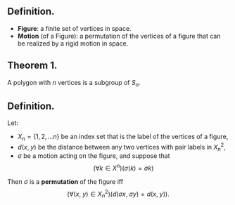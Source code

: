 
## Definition.

- **Figure**: a finite set of vertices in space.
- **Motion** (of a Figure): a permutation of the vertices of a figure that can be realized by a rigid motion in space.

## Theorem 1.

A polygon with $n$ vertices is a subgroup of $S_n$. 

## Definition.

Let:
- $X_{n}=\{1,2,\dots n\}$ be an index set that is the label of the vertices of a figure,
- $d(x,\;y)$ be the distance between any two vertices with pair labels in $X_n^2$,
- $\sigma$ be a motion acting on the figure,
and suppose that
$$(\forall k\in X^n)(\sigma(k)=\sigma k)$$

Then $\sigma$ is a **permutation** of the figure iff
$$(\forall(x,\;y)\in X^2_n)(d(\sigma x,\;\sigma y)=d(x,\;y))\text{.}$$

